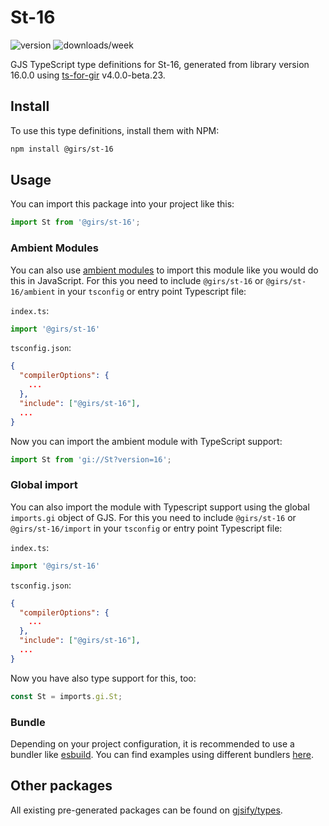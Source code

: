 
# St-16

![version](https://img.shields.io/npm/v/@girs/st-16)
![downloads/week](https://img.shields.io/npm/dw/@girs/st-16)


GJS TypeScript type definitions for St-16, generated from library version 16.0.0 using [ts-for-gir](https://github.com/gjsify/ts-for-gir) v4.0.0-beta.23.


## Install

To use this type definitions, install them with NPM:
```bash
npm install @girs/st-16
```

## Usage

You can import this package into your project like this:
```ts
import St from '@girs/st-16';
```

### Ambient Modules

You can also use [ambient modules](https://github.com/gjsify/ts-for-gir/tree/main/packages/cli#ambient-modules) to import this module like you would do this in JavaScript.
For this you need to include `@girs/st-16` or `@girs/st-16/ambient` in your `tsconfig` or entry point Typescript file:

`index.ts`:
```ts
import '@girs/st-16'
```

`tsconfig.json`:
```json
{
  "compilerOptions": {
    ...
  },
  "include": ["@girs/st-16"],
  ...
}
```

Now you can import the ambient module with TypeScript support: 

```ts
import St from 'gi://St?version=16';
```

### Global import

You can also import the module with Typescript support using the global `imports.gi` object of GJS.
For this you need to include `@girs/st-16` or `@girs/st-16/import` in your `tsconfig` or entry point Typescript file:

`index.ts`:
```ts
import '@girs/st-16'
```

`tsconfig.json`:
```json
{
  "compilerOptions": {
    ...
  },
  "include": ["@girs/st-16"],
  ...
}
```

Now you have also type support for this, too:

```ts
const St = imports.gi.St;
```

### Bundle

Depending on your project configuration, it is recommended to use a bundler like [esbuild](https://esbuild.github.io/). You can find examples using different bundlers [here](https://github.com/gjsify/ts-for-gir/tree/main/examples).

## Other packages

All existing pre-generated packages can be found on [gjsify/types](https://github.com/gjsify/types).

